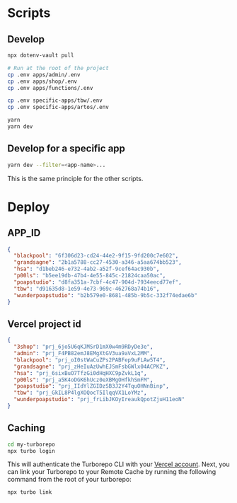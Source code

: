 # Scripts

## Develop

```sh
npx dotenv-vault pull

# Run at the root of the project
cp .env apps/admin/.env
cp .env apps/shop/.env
cp .env apps/functions/.env

cp .env specific-apps/tbw/.env
cp .env specific-apps/artos/.env

yarn
yarn dev

```

## Develop for a specific app

```sh
yarn dev --filter=<app-name>...
```

This is the same principle for the other scripts.

# Deploy

## APP_ID

```json
{
  "blackpool": "6f306d23-cd24-44e2-9f15-9fd200c7e602",
  "grandsagne": "2b1a5788-cc27-4530-a346-a5aa674bb523",
  "hsa": "d1beb246-e732-4ab2-a52f-9cef64ac930b",
  "p00ls": "b5ee19db-47b4-4e55-845c-21824caa50ac",
  "poapstudio": "d8fa351a-7cbf-4c47-904d-7934eecd77ef",
  "tbw": "d91635d8-1e59-4e73-969c-462768a74b16",
  "wunderpoapstudio": "b2b579e0-8681-485b-9b5c-332f74edae6b"
}
```

## Vercel project id

```json
{
  "3shop": "prj_6jo5U6qKJMSrD1mX0w4m9RDyDe3e",
  "admin": "prj_F4PB82emJ8EMgXtGV3ua9aVxL2MM",
  "blackpool": "prj_oI0stWaCuZPs2PABFep9uFLAw5T4",
  "grandsagne": "prj_zHeIuAzUwhEJSmFsbGWlx04ACPKZ",
  "hsa": "prj_6sixBuO7TfzGi0dHqHXC9pZvkL1q",
  "p00ls": "prj_a5K4oDGK6hUcz0eXBMgOHfkhSmFM",
  "poapstudio": "prj_IIdYlZGIDzSB3J2Y4TquOHNnBinp",
  "tbw": "prj_GkIL8P4lgXOQocT5IlqqVX1LoYMz",
  "wunderpoapstudio": "prj_frLibJKOyIreaukQpotZjuH11eoN"
}
```

## Caching

```sh
cd my-turborepo
npx turbo login
```

This will authenticate the Turborepo CLI with your [Vercel account](https://vercel.com/docs/concepts/personal-accounts/overview).
Next, you can link your Turborepo to your Remote Cache by running the following command from the root of your turborepo:

```
npx turbo link
```
